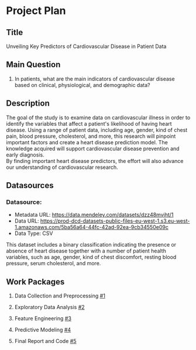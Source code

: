 # Project Plan

## Title
<!-- Give your project a short title. -->
Unveiling Key Predictors of Cardiovascular Disease in Patient Data

## Main Question

<!-- Think about one main question you want to answer based on the data. -->
1. In patients, what are the main indicators of cardiovascular disease based on clinical, physiological, and demographic data?

## Description

<!-- Describe your data science project in max. 200 words. Consider writing about why and how you attempt it. -->
The goal of the study is to examine data on cardiovascular illness in order to identify the variables that affect a patient's likelihood of having heart disease. Using a range of patient data, including age, gender, kind of chest pain, blood pressure, cholesterol, and more, this research will pinpoint important factors and create a heart disease prediction model. The knowledge acquired will support cardiovascular disease prevention and early diagnosis.  
By finding important heart disease predictors, the effort will also advance our understanding of cardiovascular research.
## Datasources

<!-- Describe each datasources you plan to use in a section. Use the prefic "DatasourceX" where X is the id of the datasource. -->

### Datasource: 
* Metadata URL: https://data.mendeley.com/datasets/dzz48mvjht/1
* Data URL: https://prod-dcd-datasets-public-files-eu-west-1.s3.eu-west-1.amazonaws.com/5ba56a64-44fc-42ad-92ea-9cb34550e09c
* Data Type: CSV

 
This dataset includes a binary classification indicating the presence or absence of heart disease together with a number of patient health variables, such as age, gender, kind of chest discomfort, resting blood pressure, serum cholesterol, and more.
## Work Packages

<!-- List of work packages ordered sequentially, each pointing to an issue with more details. -->

1. Data Collection and Preprocessing [#1][i1]

[i1]: https://github.com/MasseyGhalayani/MADE-template-GH/issues/1


2. Exploratory Data Analysis [#2][i2]

[i2]: https://github.com/MasseyGhalayani/MADE-template-GH/issues/2

3. Feature Engineering [#3][i3]

[i3]: https://github.com/MasseyGhalayani/MADE-template-GH/issues/3

4. Predictive Modeling [#4][i4]

[i4]: https://github.com/MasseyGhalayani/MADE-template-GH/issues/4

5. Final Report and Code [#5][i5]

[i5]: https://github.com/MasseyGhalayani/MADE-template-GH/issues/5